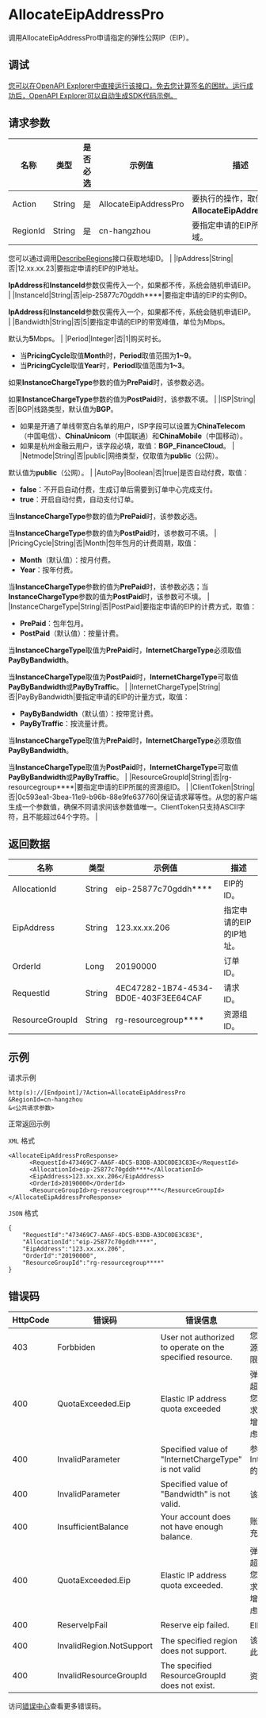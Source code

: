 # AllocateEipAddressPro

调用AllocateEipAddressPro申请指定的弹性公网IP（EIP）。

## 调试

[您可以在OpenAPI Explorer中直接运行该接口，免去您计算签名的困扰。运行成功后，OpenAPI Explorer可以自动生成SDK代码示例。](https://api.aliyun.com/#product=Vpc&api=AllocateEipAddressPro&type=RPC&version=2016-04-28)

## 请求参数

|名称|类型|是否必选|示例值|描述|
|--|--|----|---|--|
|Action|String|是|AllocateEipAddressPro|要执行的操作，取值：**AllocateEipAddressPro**。 |
|RegionId|String|是|cn-hangzhou|要指定申请的EIP所在的地域。

 您可以通过调用[DescribeRegions](~~36063~~)接口获取地域ID。 |
|IpAddress|String|否|12.xx.xx.23|要指定申请的EIP的IP地址。

 **IpAddress**和**InstanceId**参数仅需传入一个，如果都不传，系统会随机申请EIP。 |
|InstanceId|String|否|eip-25877c70gddh\*\*\*\*|要指定申请的EIP的实例ID。

 **IpAddress**和**InstanceId**参数仅需传入一个，如果都不传，系统会随机申请EIP。 |
|Bandwidth|String|否|5|要指定申请的EIP的带宽峰值，单位为Mbps。

 默认为**5**Mbps。 |
|Period|Integer|否|1|购买时长。

 -   当**PricingCycle**取值**Month**时，**Period**取值范围为**1~9**。
-   当**PricingCycle**取值**Year**时，**Period**取值范围为**1~3**。

 如果**InstanceChargeType**参数的值为**PrePaid**时，该参数必选。

 如果**InstanceChargeType**参数的值为**PostPaid**时，该参数不填。 |
|ISP|String|否|BGP|线路类型，默认值为**BGP**。

 -   如果是开通了单线带宽白名单的用户，ISP字段可以设置为**ChinaTelecom**（中国电信）、**ChinaUnicom**（中国联通）和**ChinaMobile**（中国移动）。
-   如果是杭州金融云用户，该字段必填，取值：**BGP\_FinanceCloud**。 |
|Netmode|String|否|public|网络类型，仅取值为**public**（公网）。

 默认值为**public**（公网）。 |
|AutoPay|Boolean|否|true|是否自动付费，取值：

 -   **false**：不开启自动付费，生成订单后需要到订单中心完成支付。
-   **true**：开启自动付费，自动支付订单。

 当**InstanceChargeType**参数的值为**PrePaid**时，该参数必选。

 当**InstanceChargeType**参数的值为**PostPaid**时，该参数可不填。 |
|PricingCycle|String|否|Month|包年包月的计费周期，取值：

 -   **Month**（默认值）：按月付费。
-   **Year**：按年付费。

 当**InstanceChargeType**参数的值为**PrePaid**时，该参数必选；当**InstanceChargeType**参数的值为**PostPaid**时，该参数可不填。 |
|InstanceChargeType|String|否|PostPaid|要指定申请的EIP的计费方式，取值：

 -   **PrePaid**：包年包月。
-   **PostPaid**（默认值）：按量计费。

 当**InstanceChargeType**取值为**PrePaid**时，**InternetChargeType**必须取值**PayByBandwidth**。

 当**InstanceChargeType**取值为**PostPaid**时，**InternetChargeType**可取值**PayByBandwidth**或**PayByTraffic**。 |
|InternetChargeType|String|否|PayByBandwidth|要指定申请的EIP的计量方式，取值：

 -   **PayByBandwidth**（默认值）：按带宽计费。
-   **PayByTraffic**：按流量计费。

 当**InstanceChargeType**取值为**PrePaid**时，**InternetChargeType**必须取值**PayByBandwidth**。

 当**InstanceChargeType**取值为**PostPaid**时，**InternetChargeType**可取值**PayByBandwidth**或**PayByTraffic**。 |
|ResourceGroupId|String|否|rg-resourcegroup\*\*\*\*|要指定申请的EIP所属的资源组ID。 |
|ClientToken|String|否|0c593ea1-3bea-11e9-b96b-88e9fe637760|保证请求幂等性。从您的客户端生成一个参数值，确保不同请求间该参数值唯一。ClientToken只支持ASCII字符，且不能超过64个字符。 |

## 返回数据

|名称|类型|示例值|描述|
|--|--|---|--|
|AllocationId|String|eip-25877c70gddh\*\*\*\*|EIP的ID。 |
|EipAddress|String|123.xx.xx.206|指定申请的EIP的IP地址。 |
|OrderId|Long|20190000|订单ID。 |
|RequestId|String|4EC47282-1B74-4534-BD0E-403F3EE64CAF|请求ID。 |
|ResourceGroupId|String|rg-resourcegroup\*\*\*\*|资源组ID。 |

## 示例

请求示例

```
http(s)://[Endpoint]/?Action=AllocateEipAddressPro
&RegionId=cn-hangzhou
&<公共请求参数>
```

正常返回示例

`XML` 格式

```
<AllocateEipAddressProResponse>
      <RequestId>473469C7-AA6F-4DC5-B3DB-A3DC0DE3C83E</RequestId>
      <AllocationId>eip-25877c70gddh****</AllocationId>
      <EipAddress>123.xx.xx.206</EipAddress>
      <OrderId>20190000</OrderId>
      <ResourceGroupId>rg-resourcegroup****</ResourceGroupId>
</AllocateEipAddressProResponse>
```

`JSON` 格式

```
{
	"RequestId":"473469C7-AA6F-4DC5-B3DB-A3DC0DE3C83E",
    "AllocationId":"eip-25877c70gddh****",
    "EipAddress":"123.xx.xx.206",
    "OrderId":"20190000",
    "ResourceGroupId":"rg-resourcegroup****"
}
```

## 错误码

|HttpCode|错误码|错误信息|描述|
|--------|---|----|--|
|403|Forbbiden|User not authorized to operate on the specified resource.|您没有权限操作该资源，请您申请操作权限后再试。|
|400|QuotaExceeded.Eip|Elastic IP address quota exceeded|弹性公网 IP 的个数超过额度限制，如果您有更多额度的需求，请提交工单申请增加限额，建议您考虑使用NAT网关。|
|400|InvalidParameter|Specified value of "InternetChargeType" is not valid|参数InternetChargeType的值不合法。|
|400|InvalidParameter|Specified value of "Bandwidth" is not valid.|该带宽不合法。|
|400|InsufficientBalance|Your account does not have enough balance.|账户余额不足，请先充值再操作。|
|400|QuotaExceeded.Eip|Elastic IP address quota exceeded.|弹性公网 IP 的个数超过额度限制，如果您有更多额度的需求，请提交工单申请增加限额，建议您考虑使用NAT网关。|
|400|ReserveIpFail|Reserve eip failed.|EIP预留失败。|
|400|InvalidRegion.NotSupport|The specified region does not support.|该 RegionId 不支持此操作。|
|400|InvalidResourceGroupId|The specified ResourceGroupId does not exist.|资源组ID不存在。|

访问[错误中心](https://error-center.alibabacloud.com/status/product/Vpc)查看更多错误码。

